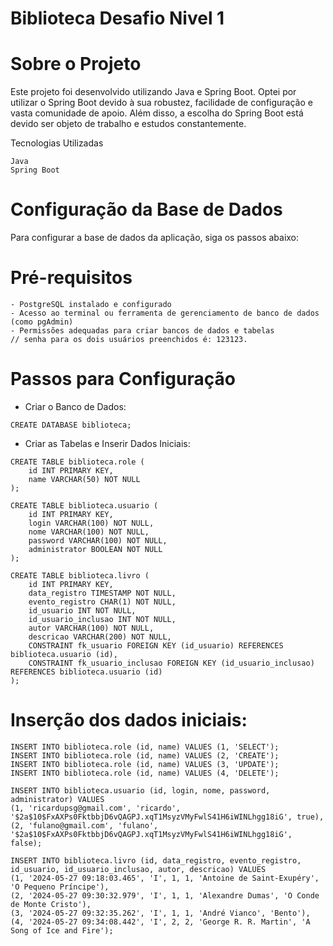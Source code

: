 # Biblioteca Desafio Nivel 1

# Sobre o Projeto
Este projeto foi desenvolvido utilizando Java e Spring Boot. Optei por utilizar o Spring Boot devido à sua robustez, facilidade de configuração e vasta comunidade de apoio. Além disso, a escolha do Spring Boot está devido ser objeto de trabalho e estudos constantemente.

Tecnologias Utilizadas
```
Java
Spring Boot
```

# Configuração da Base de Dados
Para configurar a base de dados da aplicação, siga os passos abaixo:

# Pré-requisitos
```
- PostgreSQL instalado e configurado
- Acesso ao terminal ou ferramenta de gerenciamento de banco de dados (como pgAdmin)
- Permissões adequadas para criar bancos de dados e tabelas
// senha para os dois usuários preenchidos é: 123123.
```
# Passos para Configuração
- Criar o Banco de Dados:
```
CREATE DATABASE biblioteca;
```
- Criar as Tabelas e Inserir Dados Iniciais:
```
CREATE TABLE biblioteca.role (
    id INT PRIMARY KEY,
    name VARCHAR(50) NOT NULL
);

CREATE TABLE biblioteca.usuario (
    id INT PRIMARY KEY,
    login VARCHAR(100) NOT NULL,
    nome VARCHAR(100) NOT NULL,
    password VARCHAR(100) NOT NULL,
    administrator BOOLEAN NOT NULL
);

CREATE TABLE biblioteca.livro (
    id INT PRIMARY KEY,
    data_registro TIMESTAMP NOT NULL,
    evento_registro CHAR(1) NOT NULL,
    id_usuario INT NOT NULL,
    id_usuario_inclusao INT NOT NULL,
    autor VARCHAR(100) NOT NULL,
    descricao VARCHAR(200) NOT NULL,
    CONSTRAINT fk_usuario FOREIGN KEY (id_usuario) REFERENCES biblioteca.usuario (id),
    CONSTRAINT fk_usuario_inclusao FOREIGN KEY (id_usuario_inclusao) REFERENCES biblioteca.usuario (id)
);
```

# Inserção dos dados iniciais:
```
INSERT INTO biblioteca.role (id, name) VALUES (1, 'SELECT');
INSERT INTO biblioteca.role (id, name) VALUES (2, 'CREATE');
INSERT INTO biblioteca.role (id, name) VALUES (3, 'UPDATE');
INSERT INTO biblioteca.role (id, name) VALUES (4, 'DELETE');

INSERT INTO biblioteca.usuario (id, login, nome, password, administrator) VALUES
(1, 'ricardupsg@gmail.com', 'ricardo', '$2a$10$FxAXPs0FktbbjD6vQAGPJ.xqT1MsyzVMyFwlS41H6iWINLhgg18iG', true),
(2, 'fulano@gmail.com', 'fulano', '$2a$10$FxAXPs0FktbbjD6vQAGPJ.xqT1MsyzVMyFwlS41H6iWINLhgg18iG', false);

INSERT INTO biblioteca.livro (id, data_registro, evento_registro, id_usuario, id_usuario_inclusao, autor, descricao) VALUES
(1, '2024-05-27 09:18:03.465', 'I', 1, 1, 'Antoine de Saint-Exupéry', 'O Pequeno Príncipe'),
(2, '2024-05-27 09:30:32.979', 'I', 1, 1, 'Alexandre Dumas', 'O Conde de Monte Cristo'),
(3, '2024-05-27 09:32:35.262', 'I', 1, 1, 'André Vianco', 'Bento'),
(4, '2024-05-27 09:34:08.442', 'I', 2, 2, 'George R. R. Martin', 'A Song of Ice and Fire');
```
